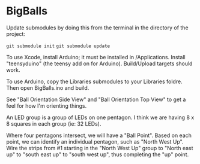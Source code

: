 # BigBalls

Update submodules by doing this from the terminal in the directory of the project:

`git submodule init`
`git submodule update`

To use Xcode, install Arduino; it must be installed in /Applications. Install "teensyduino" (the teensy add on for Arduino). Build/Upload targets should work.

To use Arduino, copy the Libraries submodules to your Libraries foldre. Then open BigBalls.ino and build.

See "Ball Orientation Side View" and "Ball Orientation Top View" to get a feel for how I'm orienting things.

An LED group is a group of LEDs on one pentagon. I think we are having 8 x 8 squares in each group (ie: 32 LEDs).

Where four pentagons intersect, we will have a "Ball Point".  Based on each point, we can identify an individual pentagon, such as "North West Up".  Wire the strips from #1 starting  in the "North West Up" group to "North east up" to "south east up" to "south west up", thus completing the "up" point. 
